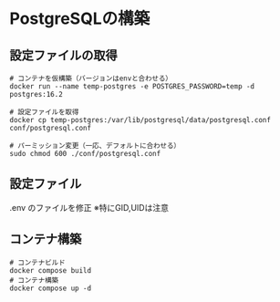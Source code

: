 # PostgreSQLの構築

## 設定ファイルの取得
```
# コンテナを仮構築（バージョンはenvと合わせる）
docker run --name temp-postgres -e POSTGRES_PASSWORD=temp -d postgres:16.2

# 設定ファイルを取得
docker cp temp-postgres:/var/lib/postgresql/data/postgresql.conf conf/postgresql.conf 

# パーミッション変更（一応、デフォルトに合わせる）
sudo chmod 600 ./conf/postgresql.conf 
```

## 設定ファイル
.env のファイルを修正
※特にGID,UIDは注意

## コンテナ構築
```
# コンテナビルド
docker compose build
# コンテナ構築
docker compose up -d
```
